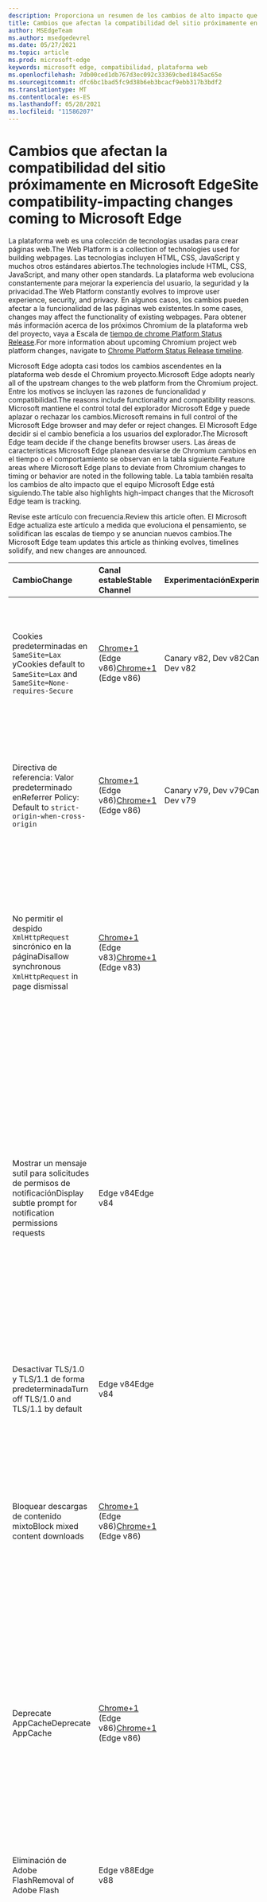 ```yaml
---
description: Proporciona un resumen de los cambios de alto impacto que pueden afectar a la compatibilidad del sitio
title: Cambios que afectan la compatibilidad del sitio próximamente en Microsoft Edge
author: MSEdgeTeam
ms.author: msedgedevrel
ms.date: 05/27/2021
ms.topic: article
ms.prod: microsoft-edge
keywords: microsoft edge, compatibilidad, plataforma web
ms.openlocfilehash: 7db00ced1db767d3ec092c33369cbed1845ac65e
ms.sourcegitcommit: dfc6bc1bad5fc9d38b6eb3bcacf9ebb317b3bdf2
ms.translationtype: MT
ms.contentlocale: es-ES
ms.lasthandoff: 05/28/2021
ms.locfileid: "11586207"
---
```

# <a name="site-compatibility-impacting-changes-coming-to-microsoft-edge"></a><span data-ttu-id="693fb-104">Cambios que afectan la compatibilidad del sitio próximamente en Microsoft Edge</span><span class="sxs-lookup"><span data-stu-id="693fb-104">Site compatibility-impacting changes coming to Microsoft Edge</span></span>  

<span data-ttu-id="693fb-105">La plataforma web es una colección de tecnologías usadas para crear páginas web.</span><span class="sxs-lookup"><span data-stu-id="693fb-105">The Web Platform is a collection of technologies used for building webpages.</span></span>  <span data-ttu-id="693fb-106">Las tecnologías incluyen HTML, CSS, JavaScript y muchos otros estándares abiertos.</span><span class="sxs-lookup"><span data-stu-id="693fb-106">The technologies include HTML, CSS, JavaScript, and many other open standards.</span></span>  <span data-ttu-id="693fb-107">La plataforma web evoluciona constantemente para mejorar la experiencia del usuario, la seguridad y la privacidad.</span><span class="sxs-lookup"><span data-stu-id="693fb-107">The Web Platform constantly evolves to improve user experience, security, and privacy.</span></span>  <span data-ttu-id="693fb-108">En algunos casos, los cambios pueden afectar a la funcionalidad de las páginas web existentes.</span><span class="sxs-lookup"><span data-stu-id="693fb-108">In some cases, changes may affect the functionality of existing webpages.</span></span>  <span data-ttu-id="693fb-109">Para obtener más información acerca de los próximos Chromium de la plataforma web del proyecto, vaya a Escala de [tiempo de chrome Platform Status Release][ChromestatusFeaturesSchedule].</span><span class="sxs-lookup"><span data-stu-id="693fb-109">For more information about upcoming Chromium project web platform changes, navigate to [Chrome Platform Status Release timeline][ChromestatusFeaturesSchedule].</span></span>  

<span data-ttu-id="693fb-110">Microsoft Edge adopta casi todos los cambios ascendentes en la plataforma web desde el Chromium proyecto.</span><span class="sxs-lookup"><span data-stu-id="693fb-110">Microsoft Edge adopts nearly all of the upstream changes to the web platform from the Chromium project.</span></span>  <span data-ttu-id="693fb-111">Entre los motivos se incluyen las razones de funcionalidad y compatibilidad.</span><span class="sxs-lookup"><span data-stu-id="693fb-111">The reasons include functionality and compatibility reasons.</span></span>  <span data-ttu-id="693fb-112">Microsoft mantiene el control total del explorador Microsoft Edge y puede aplazar o rechazar los cambios.</span><span class="sxs-lookup"><span data-stu-id="693fb-112">Microsoft remains in full control of the Microsoft Edge browser and may defer or reject changes.</span></span>  <span data-ttu-id="693fb-113">El Microsoft Edge decidir si el cambio beneficia a los usuarios del explorador.</span><span class="sxs-lookup"><span data-stu-id="693fb-113">The Microsoft Edge team decide if the change benefits browser users.</span></span>  <span data-ttu-id="693fb-114">Las áreas de características Microsoft Edge planean desviarse de Chromium cambios en el tiempo o el comportamiento se observan en la tabla siguiente.</span><span class="sxs-lookup"><span data-stu-id="693fb-114">Feature areas where Microsoft Edge plans to deviate from Chromium changes to timing or behavior are noted in the following table.</span></span>  <span data-ttu-id="693fb-115">La tabla también resalta los cambios de alto impacto que el equipo Microsoft Edge está siguiendo.</span><span class="sxs-lookup"><span data-stu-id="693fb-115">The table also highlights high-impact changes that the Microsoft Edge team is tracking.</span></span>  

<span data-ttu-id="693fb-116">Revise este artículo con frecuencia.</span><span class="sxs-lookup"><span data-stu-id="693fb-116">Review this article often.</span></span>  <span data-ttu-id="693fb-117">El Microsoft Edge actualiza este artículo a medida que evoluciona el pensamiento, se solidifican las escalas de tiempo y se anuncian nuevos cambios.</span><span class="sxs-lookup"><span data-stu-id="693fb-117">The Microsoft Edge team updates this article as thinking evolves, timelines solidify, and new changes are announced.</span></span>  

| <span data-ttu-id="693fb-118">Cambio</span><span class="sxs-lookup"><span data-stu-id="693fb-118">Change</span></span> | <span data-ttu-id="693fb-119">Canal estable</span><span class="sxs-lookup"><span data-stu-id="693fb-119">Stable Channel</span></span> | <span data-ttu-id="693fb-120">Experimentación</span><span class="sxs-lookup"><span data-stu-id="693fb-120">Experimentation</span></span> | <span data-ttu-id="693fb-121">Información adicional</span><span class="sxs-lookup"><span data-stu-id="693fb-121">Additional information</span></span> |  
|:--- |:--- |:--- |:--- |
| <span data-ttu-id="693fb-122">Cookies predeterminadas en `SameSite=Lax` y</span><span class="sxs-lookup"><span data-stu-id="693fb-122">Cookies default to `SameSite=Lax` and</span></span> `SameSite=None-requires-Secure` | <span data-ttu-id="693fb-123">[Chrome+1](#release-comments) \(Edge v86\)</span><span class="sxs-lookup"><span data-stu-id="693fb-123">[Chrome+1](#release-comments) \(Edge v86\)</span></span>  | <span data-ttu-id="693fb-124">Canary v82, Dev v82</span><span class="sxs-lookup"><span data-stu-id="693fb-124">Canary v82, Dev v82</span></span> | <span data-ttu-id="693fb-125">Este cambio se está produciendo en el Chromium proyecto, en el que Microsoft Edge se basa.</span><span class="sxs-lookup"><span data-stu-id="693fb-125">This change is happening in the Chromium project, on which Microsoft Edge is based.</span></span>  <span data-ttu-id="693fb-126">Para obtener más información, incluida la escala de tiempo planeada por Google para este cambio, vaya a la [entrada Estado de la plataforma Chrome][ChromestatusFeature5088147346030592].</span><span class="sxs-lookup"><span data-stu-id="693fb-126">For more information, including the planned timeline by Google for this change, navigate to the [Chrome Platform Status entry][ChromestatusFeature5088147346030592].</span></span>  |  
| <span data-ttu-id="693fb-127">Directiva de referencia: Valor predeterminado en</span><span class="sxs-lookup"><span data-stu-id="693fb-127">Referrer Policy: Default to</span></span> `strict-origin-when-cross-origin` | <span data-ttu-id="693fb-128">[Chrome+1](#release-comments) \(Edge v86\)</span><span class="sxs-lookup"><span data-stu-id="693fb-128">[Chrome+1](#release-comments) \(Edge v86\)</span></span>  | <span data-ttu-id="693fb-129">Canary v79, Dev v79</span><span class="sxs-lookup"><span data-stu-id="693fb-129">Canary v79, Dev v79</span></span> | <span data-ttu-id="693fb-130">Este cambio se está produciendo en el Chromium proyecto, en el que Microsoft Edge se basa.</span><span class="sxs-lookup"><span data-stu-id="693fb-130">This change is happening in the Chromium project, on which Microsoft Edge is based.</span></span>  <span data-ttu-id="693fb-131">Para obtener más información, incluida la escala de tiempo planeada por Google para este cambio, vaya a la [entrada Estado de la plataforma Chrome][ChromestatusFeature6251880185331712].</span><span class="sxs-lookup"><span data-stu-id="693fb-131">For more information, including the planned timeline by Google for this change, navigate to the [Chrome Platform Status entry][ChromestatusFeature6251880185331712].</span></span>  |  
| <span data-ttu-id="693fb-132">No permitir el despido `XmlHttpRequest` sincrónico en la página</span><span class="sxs-lookup"><span data-stu-id="693fb-132">Disallow synchronous `XmlHttpRequest` in page dismissal</span></span> | <span data-ttu-id="693fb-133">[Chrome+1](#release-comments) \(Edge v83\)</span><span class="sxs-lookup"><span data-stu-id="693fb-133">[Chrome+1](#release-comments) \(Edge v83\)</span></span> |  | <span data-ttu-id="693fb-134">Este cambio se está produciendo en el Chromium proyecto, en el que Microsoft Edge se basa.</span><span class="sxs-lookup"><span data-stu-id="693fb-134">This change is happening in the Chromium project, on which Microsoft Edge is based.</span></span>  <span data-ttu-id="693fb-135">Al coincidir con Chrome, Microsoft Edge ofrece una directiva de grupo para desactivar este cambio hasta edge v88.</span><span class="sxs-lookup"><span data-stu-id="693fb-135">Matching Chrome, Microsoft Edge offers a Group Policy to turn off this change until Edge v88.</span></span>  <span data-ttu-id="693fb-136">Para obtener más información, incluida la escala de tiempo planeada por Google para este cambio, vaya a la [entrada Estado de la plataforma Chrome][ChromestatusFeature4664843055398912].</span><span class="sxs-lookup"><span data-stu-id="693fb-136">For more information, including the planned timeline by Google for this change, navigate to the [Chrome Platform Status entry][ChromestatusFeature4664843055398912].</span></span>  |  
| <span data-ttu-id="693fb-137">Mostrar un mensaje sutil para solicitudes de permisos de notificación</span><span class="sxs-lookup"><span data-stu-id="693fb-137">Display subtle prompt for notification permissions requests</span></span> | <span data-ttu-id="693fb-138">Edge v84</span><span class="sxs-lookup"><span data-stu-id="693fb-138">Edge v84</span></span> |  | <span data-ttu-id="693fb-139">Las solicitudes de notificación silenciosas muestran un icono de solicitud sutil en la barra de direcciones para los permisos de notificación del sitio solicitados mediante la API or, reemplazando la interfaz de usuario de aviso de control de control de permisos completo o `Notifications` `Push` estándar.</span><span class="sxs-lookup"><span data-stu-id="693fb-139">Quiet notification requests display a subtle request icon in the address bar for site notification permissions requested using the `Notifications` or `Push` API, replacing the full or standard permission flyout prompt UI.</span></span>  <span data-ttu-id="693fb-140">Esta característica está habilitada actualmente para todos los usuarios.</span><span class="sxs-lookup"><span data-stu-id="693fb-140">This feature is currently enabled for all users.</span></span>  <span data-ttu-id="693fb-141">Para desactivar las solicitudes de notificación silenciosas, vaya a `edge://settings/content/notifications` .</span><span class="sxs-lookup"><span data-stu-id="693fb-141">To opt out of quiet notification requests, navigate to `edge://settings/content/notifications`.</span></span>  <span data-ttu-id="693fb-142">En el futuro, el Microsoft Edge puede explorar la posibilidad de volver a habilitar el mensaje de notificación de control total en algunos escenarios.</span><span class="sxs-lookup"><span data-stu-id="693fb-142">In the future, the Microsoft Edge team may explore re-enabling the full flyout notification prompt in some scenarios.</span></span>  |  
| <span data-ttu-id="693fb-143">Desactivar TLS/1.0 y TLS/1.1 de forma predeterminada</span><span class="sxs-lookup"><span data-stu-id="693fb-143">Turn off TLS/1.0 and TLS/1.1 by default</span></span> | <span data-ttu-id="693fb-144">Edge v84</span><span class="sxs-lookup"><span data-stu-id="693fb-144">Edge v84</span></span> |  | <span data-ttu-id="693fb-145">La [directiva de grupo SSLMinVersion][DeployedgeMicrosoftEdgePoliciesSslversionmin] permite volver a habilitar TLS/1.0 y TLS/1.1; la directiva permanece disponible hasta edge v90.</span><span class="sxs-lookup"><span data-stu-id="693fb-145">The [SSLMinVersion][DeployedgeMicrosoftEdgePoliciesSslversionmin] Group Policy permits re-enabling of TLS/1.0 and TLS/1.1; the policy remains available until Edge v90.</span></span>  |  
| <span data-ttu-id="693fb-146">Bloquear descargas de contenido mixto</span><span class="sxs-lookup"><span data-stu-id="693fb-146">Block mixed content downloads</span></span> | <span data-ttu-id="693fb-147">[Chrome+1](#release-comments) \(Edge v86\)</span><span class="sxs-lookup"><span data-stu-id="693fb-147">[Chrome+1](#release-comments) \(Edge v86\)</span></span>  |  | <span data-ttu-id="693fb-148">Este cambio se está produciendo en el Chromium proyecto, en el que Microsoft Edge se basa.</span><span class="sxs-lookup"><span data-stu-id="693fb-148">This change is happening in the Chromium project, on which Microsoft Edge is based.</span></span>  <span data-ttu-id="693fb-149">Para obtener más información, incluida la escala de tiempo planeada por Google para este cambio, vaya a la entrada del [blog de seguridad de Google][GoogleBlogSecurity20200206].</span><span class="sxs-lookup"><span data-stu-id="693fb-149">For more information, including the planned timeline by Google for this change, navigate to the [Google security blog entry][GoogleBlogSecurity20200206].</span></span>  <span data-ttu-id="693fb-150">La programación de lanzamiento de Microsoft en tipos de archivo para advertir o bloquear está planeada para una versión después de Chrome.</span><span class="sxs-lookup"><span data-stu-id="693fb-150">The Microsoft rollout schedule on file types to warn or block is planned for one release after Chrome.</span></span>  |  
| <span data-ttu-id="693fb-151">Deprecate AppCache</span><span class="sxs-lookup"><span data-stu-id="693fb-151">Deprecate AppCache</span></span> | <span data-ttu-id="693fb-152">[Chrome+1](#release-comments) \(Edge v86\)</span><span class="sxs-lookup"><span data-stu-id="693fb-152">[Chrome+1](#release-comments) \(Edge v86\)</span></span>  |  | <span data-ttu-id="693fb-153">Este cambio se está produciendo en el Chromium proyecto, en el que Microsoft Edge se basa.</span><span class="sxs-lookup"><span data-stu-id="693fb-153">This change is happening in the Chromium project, on which Microsoft Edge is based.</span></span>  <span data-ttu-id="693fb-154">Para obtener más información, vaya a la [documentación de WebDev][WebDevAppCacheRemoval].</span><span class="sxs-lookup"><span data-stu-id="693fb-154">For more information, navigate to the [WebDev documentation][WebDevAppCacheRemoval].</span></span>  <span data-ttu-id="693fb-155">La programación de lanzamiento de Microsoft para la eliminación está planeada para una versión después de Chrome.</span><span class="sxs-lookup"><span data-stu-id="693fb-155">The Microsoft rollout schedule for deprecation is planned for one release after Chrome.</span></span>  <span data-ttu-id="693fb-156">Solicitar un token [OriginTrial][ChromeDevelopersOrigintrialsAppCacheOriginTrial] de AppCache permite a los sitios seguir usando la API en desuso hasta edge v90.</span><span class="sxs-lookup"><span data-stu-id="693fb-156">Requesting an [AppCache OriginTrial Token][ChromeDevelopersOrigintrialsAppCacheOriginTrial] allows sites to continue to use the deprecated API until Edge v90.</span></span>  |  
| <span data-ttu-id="693fb-157">Eliminación de Adobe Flash</span><span class="sxs-lookup"><span data-stu-id="693fb-157">Removal of Adobe Flash</span></span> | <span data-ttu-id="693fb-158">Edge v88</span><span class="sxs-lookup"><span data-stu-id="693fb-158">Edge v88</span></span>  |  | <span data-ttu-id="693fb-159">Este cambio se está produciendo en el Chromium proyecto, en el que Microsoft Edge se basa.</span><span class="sxs-lookup"><span data-stu-id="693fb-159">This change is happening in the Chromium project, on which Microsoft Edge is based.</span></span>  <span data-ttu-id="693fb-160">Para obtener más información, vaya a [Adobe Flash Chromium Roadmap][ChromiumFlashRoadmapSupportRemoved].</span><span class="sxs-lookup"><span data-stu-id="693fb-160">For more information, navigate to the [Adobe Flash Chromium Roadmap][ChromiumFlashRoadmapSupportRemoved].</span></span>  | 
| <span data-ttu-id="693fb-161">Desactivar y quitar FTP</span><span class="sxs-lookup"><span data-stu-id="693fb-161">Turn off and remove FTP</span></span> | <span data-ttu-id="693fb-162">Edge v88</span><span class="sxs-lookup"><span data-stu-id="693fb-162">Edge v88</span></span>  | <span data-ttu-id="693fb-163">Edge Beta v87</span><span class="sxs-lookup"><span data-stu-id="693fb-163">Edge Beta v87</span></span> | <span data-ttu-id="693fb-164">En Edge Beta v87, la compatibilidad con FTP está desactivada de forma predeterminada; en Edge Stable v87 permanece habilitado.</span><span class="sxs-lookup"><span data-stu-id="693fb-164">In Edge Beta v87, FTP support is turned off by default; in Edge Stable v87 it remains enabled.</span></span>  <span data-ttu-id="693fb-165">En Edge v88, la compatibilidad con FTP se quita por completo.</span><span class="sxs-lookup"><span data-stu-id="693fb-165">In Edge v88, FTP support is removed entirely.</span></span>  <span data-ttu-id="693fb-166">Este cambio se está produciendo en el Chromium proyecto, en el que Microsoft Edge se basa.</span><span class="sxs-lookup"><span data-stu-id="693fb-166">This change is happening in the Chromium project, on which Microsoft Edge is based.</span></span>  <span data-ttu-id="693fb-167">Para obtener más información, vaya a [la Entrada de estado de la plataforma Chrome][ChromestatusFeature6246151319715840].</span><span class="sxs-lookup"><span data-stu-id="693fb-167">For more information, navigate to the [Chrome Platform Status Entry][ChromestatusFeature6246151319715840].</span></span>  <span data-ttu-id="693fb-168">Las empresas que tienen sitios que aún requieren compatibilidad con FTP pueden seguir usando FTP configurando el sitio para que use [el modo IE][DeployedgeEdgeIeMode].</span><span class="sxs-lookup"><span data-stu-id="693fb-168">Enterprises that have sites that still require FTP support can continue to use FTP by configuring the site to use [IE mode][DeployedgeEdgeIeMode].</span></span>  | 
| <span data-ttu-id="693fb-169">Autoupgrade mixed content images</span><span class="sxs-lookup"><span data-stu-id="693fb-169">Autoupgrade mixed content images</span></span> | <span data-ttu-id="693fb-170">Edge v88</span><span class="sxs-lookup"><span data-stu-id="693fb-170">Edge v88</span></span>  |  | <span data-ttu-id="693fb-171">Las referencias a imágenes no seguras \(HTTP\) se actualizan automáticamente a HTTPS; si la imagen no está disponible a través de HTTPS, se produce un error en la descarga de la imagen.</span><span class="sxs-lookup"><span data-stu-id="693fb-171">Non-secure \(HTTP\) references to images are automatically upgraded to HTTPS; if the image is not available over HTTPS, the image download fails.</span></span> <span data-ttu-id="693fb-172">Hay [disponible una directiva][DeployedgeMicrosoftEdgePoliciesInsecurecontentallowedforurls] de grupo para controlar esta característica.</span><span class="sxs-lookup"><span data-stu-id="693fb-172">A [Group Policy][DeployedgeMicrosoftEdgePoliciesInsecurecontentallowedforurls] is available to control this feature.</span></span> <span data-ttu-id="693fb-173">Este cambio se está produciendo en el Chromium proyecto, en el que Microsoft Edge se basa.</span><span class="sxs-lookup"><span data-stu-id="693fb-173">This change is happening in the Chromium project, on which Microsoft Edge is based.</span></span> <span data-ttu-id="693fb-174">Para obtener más información, vaya a la [entrada Estado de la plataforma Chrome][ChromestatusFeature4926989725073408].</span><span class="sxs-lookup"><span data-stu-id="693fb-174">For more information, navigate to the [Chrome Platform Status entry][ChromestatusFeature4926989725073408].</span></span>  | 
| <span data-ttu-id="693fb-175">Autenticación HTTP no permitido cuando se bloquean cookies de terceros</span><span class="sxs-lookup"><span data-stu-id="693fb-175">HTTP authentication disallowed when third-party cookies are blocked</span></span>  | <span data-ttu-id="693fb-176">Edge v87</span><span class="sxs-lookup"><span data-stu-id="693fb-176">Edge v87</span></span>  |  | <span data-ttu-id="693fb-177">A partir de Edge v87, cuando las cookies se bloquean para solicitudes de terceros, el uso de la directiva [BlockThirdPartyCookies][DeployedgeMicrosoftEdgePoliciesBlockthirdpartycookies] o la alternancia de , la autenticación HTTP también no `edge://settings` está permitido.</span><span class="sxs-lookup"><span data-stu-id="693fb-177">Starting with Edge v87, when cookies are blocked for third-party requests, using either the [BlockThirdPartyCookies][DeployedgeMicrosoftEdgePoliciesBlockthirdpartycookies] policy or the toggle in `edge://settings`, HTTP authentication is also disallowed.</span></span> <span data-ttu-id="693fb-178">Este cambio puede afectar Enterprise de la lista de sitios del modo de acceso para el modo [Internet Explorer][DeployedgeEdgeIeModePoliciesConfigureUsingUseEnterpriseModeIeWebsiteListPolicy] si el extremo que hospeda la lista requiere el uso de la autenticación HTTP.</span><span class="sxs-lookup"><span data-stu-id="693fb-178">This change may impact Enterprise Mode [Site List downloads for Internet Explorer mode][DeployedgeEdgeIeModePoliciesConfigureUsingUseEnterpriseModeIeWebsiteListPolicy] if the endpoint hosting the list requires the use of HTTP authentication.</span></span>  <span data-ttu-id="693fb-179">Para permitir el uso de cookies y autenticación HTTP para descargas de listas de sitios de modo Enterprise, agregue un patrón de dirección URL correspondiente a la directiva [CookiesAllowedForURLs.][DeployedgeMicrosoftEdgePoliciesCookiesallowedforurls]</span><span class="sxs-lookup"><span data-stu-id="693fb-179">To allow the use of both cookies and HTTP authentication for Enterprise Mode Site List downloads, add a matching URL pattern to the [CookiesAllowedForURLs][DeployedgeMicrosoftEdgePoliciesCookiesallowedforurls] policy.</span></span>  |
| <span data-ttu-id="693fb-180">Eliminación de 3DES en TLS</span><span class="sxs-lookup"><span data-stu-id="693fb-180">Removal of 3DES in TLS</span></span>  | <span data-ttu-id="693fb-181">Edge v93</span><span class="sxs-lookup"><span data-stu-id="693fb-181">Edge v93</span></span>  |  | <span data-ttu-id="693fb-182">A partir de Edge v93, se quitará la compatibilidad TLS_RSA_WITH_3DES_EDE_CBC_SHA conjunto de cifrado.</span><span class="sxs-lookup"><span data-stu-id="693fb-182">Starting with Edge v93, support for the TLS_RSA_WITH_3DES_EDE_CBC_SHA cipher suite will be removed.</span></span> <span data-ttu-id="693fb-183">Este cambio se está produciendo en el Chromium proyecto, en el que Microsoft Edge se basa.</span><span class="sxs-lookup"><span data-stu-id="693fb-183">This change is happening in the Chromium project, on which Microsoft Edge is based.</span></span> <span data-ttu-id="693fb-184">Para obtener más información, vaya a la [entrada Estado de la plataforma Chrome][ChromestatusFeature6678134168485888].</span><span class="sxs-lookup"><span data-stu-id="693fb-184">For more information, navigate to the [Chrome Platform Status entry][ChromestatusFeature6678134168485888].</span></span> <span data-ttu-id="693fb-185">Además, en Edge v93, una directiva de compatibilidad estará disponible para admitir escenarios que necesitan conservar la compatibilidad con servidores obsoletos.</span><span class="sxs-lookup"><span data-stu-id="693fb-185">Additionally, in Edge v93, a compatibility policy will be available to support scenarios that need to retain compatibility with outdated servers.</span></span> <span data-ttu-id="693fb-186">Esta directiva de compatibilidad se volverá obsoleta y dejará de funcionar en Edge v95.</span><span class="sxs-lookup"><span data-stu-id="693fb-186">This compatibility policy will become obsolete and stop working in Edge v95.</span></span> <span data-ttu-id="693fb-187">Asegúrese de actualizar los servidores afectados antes de ese momento.</span><span class="sxs-lookup"><span data-stu-id="693fb-187">Ensure that you update impacted servers before then.</span></span> |

##### <a name="release-comments"></a><span data-ttu-id="693fb-188">Comentarios de publicación</span><span class="sxs-lookup"><span data-stu-id="693fb-188">Release comments</span></span>  

:::row:::
   :::column span="1":::
      <span data-ttu-id="693fb-189">Chrome+1</span><span class="sxs-lookup"><span data-stu-id="693fb-189">Chrome+1</span></span>  
   :::column-end:::
   :::column span="2":::
      <span data-ttu-id="693fb-190">En función de los comentarios del usuario y del desarrollador, la característica indicada o el cambio incluye una versión después de Chrome.</span><span class="sxs-lookup"><span data-stu-id="693fb-190">Based on user and developer feedback, the indicated feature or change ships one release after Chrome.</span></span>  
   :::column-end:::
:::row-end:::
:::row:::
   :::column span="1":::
      <span data-ttu-id="693fb-191">Chrome o Chrome+1</span><span class="sxs-lookup"><span data-stu-id="693fb-191">Chrome or Chrome+1</span></span>  
   :::column-end:::
   :::column span="2":::
      <span data-ttu-id="693fb-192">En función de los comentarios del usuario y del desarrollador, la característica o cambio indicados se incluye al mismo tiempo o una versión después de Chrome.</span><span class="sxs-lookup"><span data-stu-id="693fb-192">Based on user and developer feedback, the indicated feature or change ships at the same time or one release after Chrome.</span></span>  
   :::column-end:::
:::row-end:::

<!-- links -->  

[DeployedgeEdgeIeMode]: /deployedge/edge-ie-mode "Acerca del modo IE | Microsoft Docs"  
[DeployedgeEdgeIeModePoliciesConfigureUsingUseEnterpriseModeIeWebsiteListPolicy]: /deployedge/edge-ie-mode-policies#configure-using-the-use-the-enterprise-mode-ie-website-list-policy "Configure using the Use the Enterprise Mode IE website list policy - Configure IE mode policies | Microsoft Docs"  
[DeployedgeMicrosoftEdgePoliciesBlockthirdpartycookies]: /deployedge/microsoft-edge-policies#blockthirdpartycookies "BlockThirdPartyCookies - Microsoft Edge- Directivas | Microsoft Docs"  
[DeployedgeMicrosoftEdgePoliciesCookiesallowedforurls]: /deployedge/microsoft-edge-policies#cookiesallowedforurls "CookiesAllowedForUrls - Microsoft Edge- Directivas | Microsoft Docs"  
[DeployedgeMicrosoftEdgePoliciesInsecurecontentallowedforurls]:  /deployedge/microsoft-edge-policies#insecurecontentallowedforurls "InsecureContentAllowedForUrls - Microsoft Edge- Directivas | Microsoft Docs"  
[DeployedgeMicrosoftEdgePoliciesSslversionmin]: /deployedge/microsoft-edge-policies#sslversionmin "SSLVersionMin - Microsoft Edge- Directivas | Microsoft Docs"  

[ChromestatusFeaturesSchedule]: https://www.chromestatus.com/features/schedule "Línea de tiempo de lanzamiento | Estado de la plataforma Chrome"  
[ChromestatusFeature4664843055398912]: https://chromestatus.com/feature/4664843055398912 "No permitir la sincronización XHR en el rechazo de página JavaScript | Estado de la plataforma Chrome"  
[ChromestatusFeature4926989725073408]: https://chromestatus.com/feature/4926989725073408 "Autoupgrade Image Mixed Content | Estado de la plataforma Chrome"  
[ChromestatusFeature5088147346030592]: https://chromestatus.com/feature/5088147346030592 "Las cookies son el valor predeterminado de SameSite=Lax | Estado de la plataforma Chrome"  
[ChromestatusFeature6246151319715840]: https://chromestatus.com/feature/6246151319715840 "Compatibilidad con FTP en desuso | Estado de la plataforma Chrome"  
[ChromestatusFeature6251880185331712]: https://chromestatus.com/feature/6251880185331712 "Directiva de referencia: valor predeterminado en strict-origin-when-cross-origin | Estado de la plataforma Chrome"  
[ChromestatusFeature6678134168485888]: https://chromestatus.com/feature/6678134168485888 "Quitar 3DES en tls | Estado de la plataforma Chrome"

[ChromiumFlashRoadmapSupportRemoved]: https://www.chromium.org/flash-roadmap#TOC-Flash-Support-Removed-from-Chromium-Target:-Chrome-88---Jan-2021- "Compatibilidad con Flash eliminada de Chromium (destino: Chrome 88+ - ene 2021) - Mapa de ruta de Flash | Chromium Proyectos"  

[ChromeDevelopersOrigintrialsAppCacheOriginTrial]: https://developers.chrome.com/origintrials/#/view_trial/1776670052997660673 "AppCache OriginTrial token | Desarrolladores de Chrome"  

[GoogleBlogSecurity20200206]: https://security.googleblog.com/2020/02/protecting-users-from-insecure_6.html "Proteger a los usuarios de descargas inseguras en Google Chrome: blog de seguridad de Google Online" 

[WebDevAppCacheRemoval]: https://web.dev/appcache-removal "Preparación para la eliminación de AppCache | web.dev"  

<!--todo:  cleanup links  -->  

